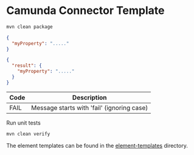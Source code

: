# Camunda Connector Template


```bash
mvn clean package
```



```json
{
  "myProperty": "....."
}
```


```json
{
  "result": {
    "myProperty": "....."
  }
}
```


| Code | Description |
| - | - |
| FAIL | Message starts with 'fail' (ignoring case) |


Run unit tests

```bash
mvn clean verify
```


The element templates can be found in the [element-templates](element-templates) directory.
